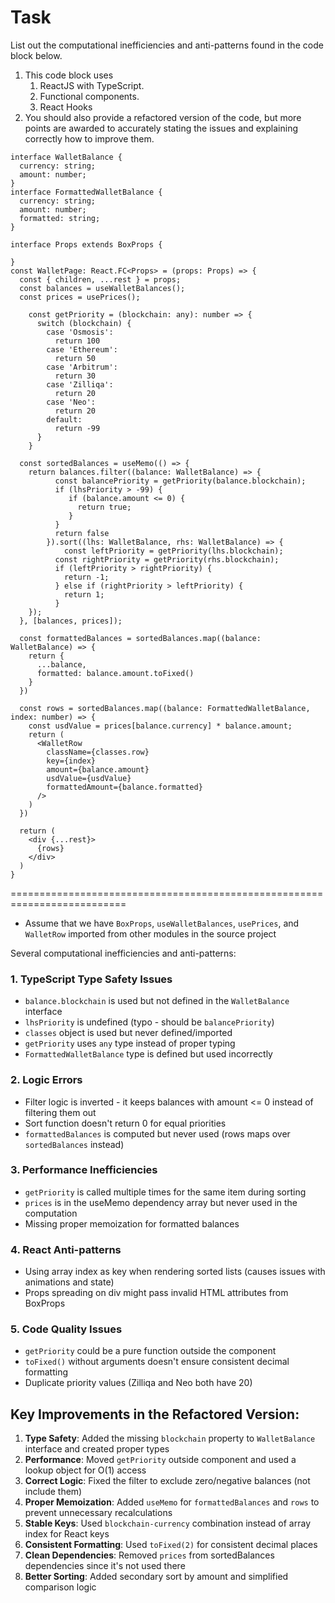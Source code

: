 # Task

List out the computational inefficiencies and anti-patterns found in the code block below.

1. This code block uses
    1. ReactJS with TypeScript.
    2. Functional components.
    3. React Hooks
2. You should also provide a refactored version of the code, but more points are awarded to accurately stating the issues and explaining correctly how to improve them.

```
interface WalletBalance {
  currency: string;
  amount: number;
}
interface FormattedWalletBalance {
  currency: string;
  amount: number;
  formatted: string;
}

interface Props extends BoxProps {

}
const WalletPage: React.FC<Props> = (props: Props) => {
  const { children, ...rest } = props;
  const balances = useWalletBalances();
  const prices = usePrices();

	const getPriority = (blockchain: any): number => {
	  switch (blockchain) {
	    case 'Osmosis':
	      return 100
	    case 'Ethereum':
	      return 50
	    case 'Arbitrum':
	      return 30
	    case 'Zilliqa':
	      return 20
	    case 'Neo':
	      return 20
	    default:
	      return -99
	  }
	}

  const sortedBalances = useMemo(() => {
    return balances.filter((balance: WalletBalance) => {
		  const balancePriority = getPriority(balance.blockchain);
		  if (lhsPriority > -99) {
		     if (balance.amount <= 0) {
		       return true;
		     }
		  }
		  return false
		}).sort((lhs: WalletBalance, rhs: WalletBalance) => {
			const leftPriority = getPriority(lhs.blockchain);
		  const rightPriority = getPriority(rhs.blockchain);
		  if (leftPriority > rightPriority) {
		    return -1;
		  } else if (rightPriority > leftPriority) {
		    return 1;
		  }
    });
  }, [balances, prices]);

  const formattedBalances = sortedBalances.map((balance: WalletBalance) => {
    return {
      ...balance,
      formatted: balance.amount.toFixed()
    }
  })

  const rows = sortedBalances.map((balance: FormattedWalletBalance, index: number) => {
    const usdValue = prices[balance.currency] * balance.amount;
    return (
      <WalletRow 
        className={classes.row}
        key={index}
        amount={balance.amount}
        usdValue={usdValue}
        formattedAmount={balance.formatted}
      />
    )
  })

  return (
    <div {...rest}>
      {rows}
    </div>
  )
}
```

==========================================================================
- Assume that we have `BoxProps`, `useWalletBalances`, `usePrices`, and `WalletRow` imported from other modules in the source project

Several computational inefficiencies and anti-patterns:

### 1. **TypeScript Type Safety Issues**
- `balance.blockchain` is used but not defined in the `WalletBalance` interface
- `lhsPriority` is undefined (typo - should be `balancePriority`)
- `classes` object is used but never defined/imported
- `getPriority` uses `any` type instead of proper typing
- `FormattedWalletBalance` type is defined but used incorrectly

### 2. **Logic Errors**
- Filter logic is inverted - it keeps balances with amount <= 0 instead of filtering them out
- Sort function doesn't return 0 for equal priorities
- `formattedBalances` is computed but never used (rows maps over `sortedBalances` instead)

### 3. **Performance Inefficiencies**
- `getPriority` is called multiple times for the same item during sorting
- `prices` is in the useMemo dependency array but never used in the computation
- Missing proper memoization for formatted balances

### 4. **React Anti-patterns**
- Using array index as key when rendering sorted lists (causes issues with animations and state)
- Props spreading on div might pass invalid HTML attributes from BoxProps

### 5. **Code Quality Issues**
- `getPriority` could be a pure function outside the component
- `toFixed()` without arguments doesn't ensure consistent decimal formatting
- Duplicate priority values (Zilliqa and Neo both have 20)

## Key Improvements in the Refactored Version:

1. **Type Safety**: Added the missing `blockchain` property to `WalletBalance` interface and created proper types
2. **Performance**: Moved `getPriority` outside component and used a lookup object for O(1) access
3. **Correct Logic**: Fixed the filter to exclude zero/negative balances (not include them)
4. **Proper Memoization**: Added `useMemo` for `formattedBalances` and `rows` to prevent unnecessary recalculations
5. **Stable Keys**: Used `blockchain-currency` combination instead of array index for React keys
6. **Consistent Formatting**: Used `toFixed(2)` for consistent decimal places
7. **Clean Dependencies**: Removed `prices` from sortedBalances dependencies since it's not used there
8. **Better Sorting**: Added secondary sort by amount and simplified comparison logic
